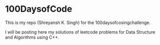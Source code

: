# 100DaysofCode
This is my repo (Shreyansh K. Singh) for the 100daysofcosingchallenge.

I will be posting here my solutions of leetcode problems for Data Structure and Algorithms using C++.
